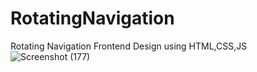 # RotatingNavigation
Rotating Navigation Frontend Design using HTML,CSS,JS<br>
![Screenshot (177)](https://user-images.githubusercontent.com/42092917/108519171-67411200-72ef-11eb-9f55-03dd962a3ada.png)

